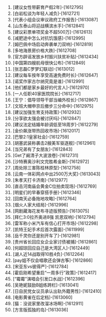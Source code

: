 
1. [建议女性带薪育产假2年]-[1612795]
1. [白岩松谈为年轻人减负]-[1612721]
1. [代表小组会议审议政府工作报告]-[1613087]
1. [山东泰山将迎战横滨水手]-[1612841]
1. [建议彩票单项奖金不超500万]-[1612613]
1. [减肥途中怎么对抗饥饿感]-[1612995]
1. [姆巴佩中场启动奔袭单刀双响]-[1612819]
1. [多地海景房价格大跌]-[1612708]
1. [官方辟谣发放乡村振兴扶贫补贴]-[1612434]
1. [中国第四艘航母很快公布]-[1612849]
1. [张志磊C罗梦幻联动]-[1613012]
1. [建议每车按年享受高速免费时长]-[1612647]
1. [诺奖作家古尔纳究竟是谁]-[1612991]
1. [他们都是家乡最好的代言人]-[1612970]
1. [一人任职40家医院院长]-[1612717]
1. [王宁：倡导领导干部当编外校长]-[1612867]
1. [文班大帽申京后撤步三分命中]-[1612975]
1. [建议加强生育支持政策]-[1612932]
1. [分享欲太强会被讨厌吗]-[1612847]
1. [建议法定结婚年龄调低至18周岁]-[1612279]
1. [金价飙涨带热回收市场]-[1612017]
1. [巴黎2:1皇家社会]-[1612759]
1. [胡塞武装称袭击2艘美军驱逐舰]-[1612961]
1. [当兄弟有了女朋友]-[1612843]
1. [Get了阚清子大波浪卷]-[1612731]
1. [沙特赛奥沙利文完胜希金斯]-[1612972]
1. [周处除三害陈桂林原型]-[1612758]
1. [云南一体彩网点中出2500万大奖]-[1613043]
1. [朱孝天打卡济南]-[1612977]
1. [直击河南庙会黄金C位拍卖现场]-[1612769]
1. [明星们的早春穿搭手册]-[1612346]
1. [回南天必备拖地攻略]-[1612764]
1. [烟火人家大结局]-[1612996]
1. [网剧藏海花发布寻迹版预告]-[1613075]
1. [拜仁3:0拉齐奥进8强 凯恩双响]-[1612794]
1. [雷军称小米汽车有信心打开市场]-[1612298]
1. [凯特王妃手术后首次露面]-[1611999]
1. [岳千灵你还是别开车了]-[1612981]
1. [贵州省长回应女企业家讨债被捕]-[1612861]
1. [何超琼回应自己是大湾区人]-[1612449]
1. [湖人近14战取得10胜4负]-[1612264]
1. [pay姐不仅会唱歌还会弹古筝]-[1612866]
1. [宋亚东vs彼得严]-[1612784]
1. [霍启刚希望重启“一周多行”政策]-[1612417]
1. [“霉霉”演唱会引发口水战]-[1612396]
1. [吴艳妮鼓励B姐练跨栏]-[1613041]
1. [日自民党女议员承认出轨外籍男性]-[1612410]
1. [电影黄雀在后定档]-[1613060]
1. [猫：没说家里改溜冰场啊]-[1612911]
1. [方言版孤独的岛]-[1613036]
